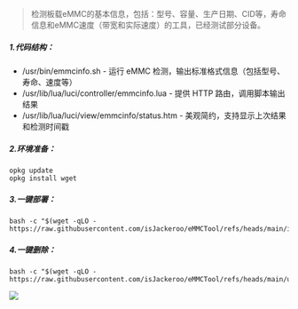 > 检测板载eMMC的基本信息，包括：型号、容量、生产日期、CID等，寿命信息和eMMC速度（带宽和实际速度）的工具，已经测试部分设备。



##### 1.代码结构：

- /usr/bin/emmcinfo.sh - 运行 eMMC 检测，输出标准格式信息（包括型号、寿命、速度等）
- /usr/lib/lua/luci/controller/emmcinfo.lua - 提供 HTTP 路由，调用脚本输出结果
- /usr/lib/lua/luci/view/emmcinfo/status.htm - 美观简约，支持显示上次结果和检测时间戳


##### 2.环境准备：
```
opkg update
opkg install wget
```


##### 3.一键部署：
```
bash -c "$(wget -qLO - https://raw.githubusercontent.com/isJackeroo/eMMCTool/refs/heads/main/install.sh)"
```

##### 4.一键删除：
```
bash -c "$(wget -qLO - https://raw.githubusercontent.com/isJackeroo/eMMCTool/refs/heads/main/uninstall.sh)"
```

![](https://github.com/isJackeroo/eMMCTool/blob/main/2025-08-09_14-07-59.png?raw=true)

